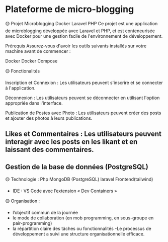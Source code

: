 # Plateforme de micro-blogging



🟡 Projet Microblogging Docker Laravel PHP
Ce projet est une application de microblogging développée avec Laravel et PHP, et est conteneurisée avec Docker pour une gestion facile de l'environnement de développement.

Prérequis
Assurez-vous d'avoir les outils suivants installés sur votre machine avant de commencer :

Docker
Docker Compose


🟡 Fonctionalités

Inscription et Connexion : Les utilisateurs peuvent s'inscrire et se connecter à l'application.

Déconnexion : Les utilisateurs peuvent se déconnecter en utilisant l'option appropriée dans l'interface.

Publication de Postes avec Photo : Les utilisateurs peuvent créer des posts et ajouter des photos à leurs publications.

Likes et Commentaires : Les utilisateurs peuvent interagir avec les posts en les likant et en laissant des commentaires.
---


## Gestion de la base de données (PostgreSQL)

🟡 Technologie :
Php
MongoDB (PostgreSQL)
laravel
Frontend(tailwind)
- IDE : VS Code avec l’extension « Dev Containers »

🟡 Organisation :
- l’objectif commun de la journée
- le mode de collaboration (en mob programming, en sous-groupe en pair-programming)
- la répartition claire des tâches ou fonctionnalités
  -Le processus de développement a suivi une structure organisationnelle efficace. 








